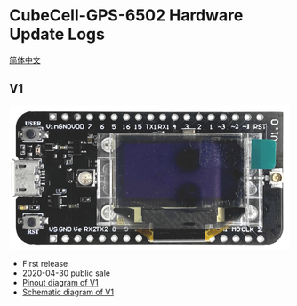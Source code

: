 # CubeCell-GPS-6502 Hardware Update Logs
[简体中文](https://heltec-automation.readthedocs.io/zh_CN/latest/cubecell/dev-board/htcc-ab02s/hardware_update_log.html)

## V1

![](img/hardware_update_log/01.png)

- First release
- 2020-04-30 public sale
- [Pinout diagram of V1](http://resource.heltec.cn/download/CubeCell/HTCC-AB02S/HTCC-AB02S_PinoutDiagram.pdf)
- [Schematic diagram of V1](http://resource.heltec.cn/download/CubeCell/HTCC-AB02S/HTCC-AB02S_SchematicDiagram.pdf)

